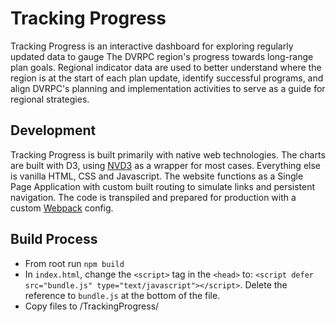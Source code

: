 # Tracking Progress
Tracking Progress is an interactive dashboard for exploring regularly updated data to gauge The DVRPC region's progress towards long-range plan goals. Regional indicator data are used to better understand where the region is at the start of each plan update, identify successful programs, and align DVRPC's planning and implementation activities to serve as a guide for regional strategies.

## Development
Tracking Progress is built primarily with native web technologies. The charts are built with D3, using <a href="http://nvd3.org/">NVD3</a> as a wrapper for most cases. Everything else is vanilla HTML, CSS and Javascript. The website functions as a Single Page Application with custom built routing to simulate links and persistent navigation. The code is transpiled and prepared for production with a custom <a href="https://webpack.js.org/">Webpack</a> config. 

## Build Process
- From root run `npm build`
- In `index.html`, change the `<script>` tag in the `<head>` to: `<script defer src="bundle.js" type="text/javascript"></script>`. Delete the reference to `bundle.js` at the bottom of the file.
- Copy files to /TrackingProgress/